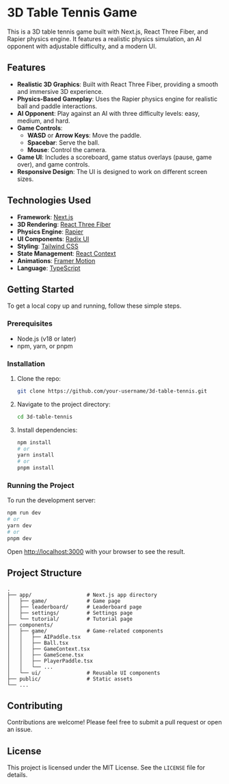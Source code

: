 # 3D Table Tennis Game

This is a 3D table tennis game built with Next.js, React Three Fiber, and Rapier physics engine. It features a realistic physics simulation, an AI opponent with adjustable difficulty, and a modern UI.

## Features

- **Realistic 3D Graphics**: Built with React Three Fiber, providing a smooth and immersive 3D experience.
- **Physics-Based Gameplay**: Uses the Rapier physics engine for realistic ball and paddle interactions.
- **AI Opponent**: Play against an AI with three difficulty levels: easy, medium, and hard.
- **Game Controls**: 
  - **WASD** or **Arrow Keys**: Move the paddle.
  - **Spacebar**: Serve the ball.
  - **Mouse**: Control the camera.
- **Game UI**: Includes a scoreboard, game status overlays (pause, game over), and game controls.
- **Responsive Design**: The UI is designed to work on different screen sizes.

## Technologies Used

- **Framework**: [Next.js](https://nextjs.org/)
- **3D Rendering**: [React Three Fiber](https://docs.pmnd.rs/react-three-fiber/getting-started/introduction)
- **Physics Engine**: [Rapier](https://rapier.rs/)
- **UI Components**: [Radix UI](https://www.radix-ui.com/)
- **Styling**: [Tailwind CSS](https://tailwindcss.com/)
- **State Management**: [React Context](https://react.dev/reference/react/useContext)
- **Animations**: [Framer Motion](https://www.framer.com/motion/)
- **Language**: [TypeScript](https://www.typescriptlang.org/)

## Getting Started

To get a local copy up and running, follow these simple steps.

### Prerequisites

- Node.js (v18 or later)
- npm, yarn, or pnpm

### Installation

1. Clone the repo:
   ```sh
   git clone https://github.com/your-username/3d-table-tennis.git
   ```
2. Navigate to the project directory:
   ```sh
   cd 3d-table-tennis
   ```
3. Install dependencies:
   ```sh
   npm install
   # or
   yarn install
   # or
   pnpm install
   ```

### Running the Project

To run the development server:

```sh
npm run dev
# or
yarn dev
# or
pnpm dev
```

Open [http://localhost:3000](http://localhost:3000) with your browser to see the result.

## Project Structure

```
.
├── app/                  # Next.js app directory
│   ├── game/             # Game page
│   ├── leaderboard/      # Leaderboard page
│   ├── settings/         # Settings page
│   └── tutorial/         # Tutorial page
├── components/
│   ├── game/             # Game-related components
│   │   ├── AIPaddle.tsx
│   │   ├── Ball.tsx
│   │   ├── GameContext.tsx
│   │   ├── GameScene.tsx
│   │   ├── PlayerPaddle.tsx
│   │   └── ...
│   └── ui/               # Reusable UI components
├── public/               # Static assets
└── ...
```

## Contributing

Contributions are welcome! Please feel free to submit a pull request or open an issue.

## License

This project is licensed under the MIT License. See the `LICENSE` file for details.
